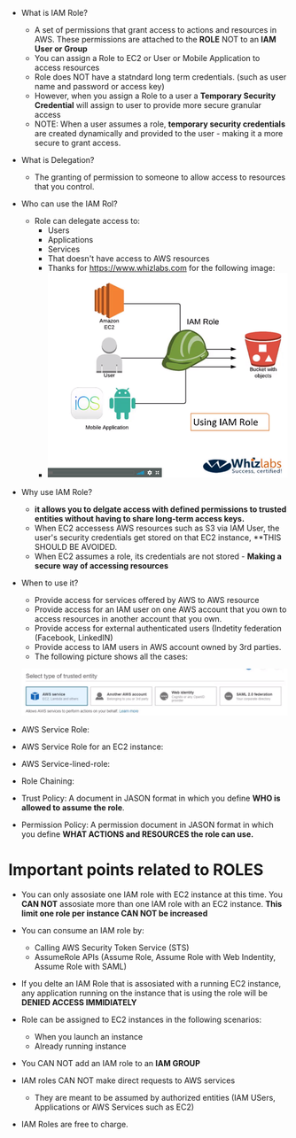 * What is IAM Role?
  - A set of permissions that grant access to actions and resources in AWS. These permissions are attached to the **ROLE** NOT to an **IAM    User or Group**
  - You can assign a Role to EC2 or User or Mobile Application to access resources 
  - Role does NOT have a statndard long term credentials. (such as user name and password or access key)
  - However, when you assign a Role to a user a **Temporary Security Credential** will assign to user to provide more secure granular access
  - NOTE: When a user assumes a role, **temporary security credentials** are created dynamically and provided to the user - making it a more secure to grant access.

* What is Delegation?
  - The granting of permission to someone to allow access to resources that you control.
  
* Who can use the IAM Rol? 
  - Role can delegate access to:
    - Users
    - Applications
    - Services 
    - That doesn't have access to AWS resources 
    - Thanks for https://www.whizlabs.com for the following image:     
    - ![Roles.PNG](/Roles.PNG)
 
* Why use IAM Role?
  - **it allows you to delgate access with defined permissions to trusted entities without having to share long-term access keys.**
  - When EC2 accessess AWS resources such as S3 via IAM User, the user's security credentials get stored on that EC2 instance, **THIS SHOULD BE AVOIDED. 
  - When EC2 assumes a role, its credentials are not stored - **Making a secure way of accessing resources**
   
* When to use it?
  - Provide access for services offered by AWS to AWS resource
  - Provide access for an IAM user on one AWS account that you own to access resources in another account that you own.
  - Provide access for external authenticated users (Indetity federation (Facebook, LinkedIN)
  - Provide access to IAM users in AWS account owned by 3rd parties. 
  - The following picture shows all the cases:
  
  ![Roles2.PNG](/Roles2.PNG)

* AWS Service Role:

* AWS Service Role for an EC2 instance:

* AWS Service-lined-role:

* Role Chaining:

* Trust Policy: A document in JASON format in which you define **WHO is allowed to assume the role**. 

* Permission Policy: A permission document in JASON format in which you define **WHAT ACTIONS and RESOURCES the role can use.** 

# Important points related to ROLES

* You can only assosiate one IAM role with EC2 instance at this time. You **CAN NOT** assosiate more than one IAM role with an EC2 instance. **This limit one role per instance CAN NOT be increased**

* You can consume an IAM role by:
  - Calling AWS Security Token Service (STS)
  - AssumeRole APIs (Assume Role, Assume Role with Web Indentity, Assume Role with SAML)
  
* If you delte an IAM Role that is assosiated with a running EC2 instance, any application running on the instance that is using the role will be **DENIED ACCESS IMMIDIATELY**

* Role can be assigned to EC2 instances in the following scenarios:
  - When you launch an instance 
  - Already running instance 
  
 * You CAN NOT add an IAM role to an **IAM GROUP**
 
 * IAM roles CAN NOT make direct requests to AWS services
   - They are meant to be assumed by authorized entities (IAM USers, Applications or AWS Services such as EC2)
   
  * IAM Roles are free to charge. 
 
  
